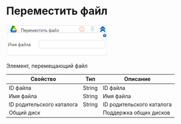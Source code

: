 # Переместить файл

![](<../../../../.gitbook/assets/image (872).png>)

Элемент, перемещающий файл

| Свойство                  | Тип    | Описание                  |
| ------------------------- | ------ | ------------------------- |
| ID файла                  | String | ID файла                  |
| Имя файла                 | String | Имя файла                 |
| ID родительского каталога | String | ID родительского каталога |
| Общий диск                |        | Поддержка общих дисков    |
